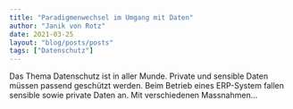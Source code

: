 ```yaml
---
title: "Paradigmenwechsel im Umgang mit Daten"
author: "Janik von Rotz"
date: 2021-03-25
layout: "blog/posts/posts"
tags: ["Datenschutz"]
---
```


Das Thema Datenschutz ist in aller Munde. Private und sensible Daten müssen passend geschützt werden. Beim Betrieb eines ERP-System fallen sensible sowie private Daten an. Mit verschiedenen Massnahmen...


